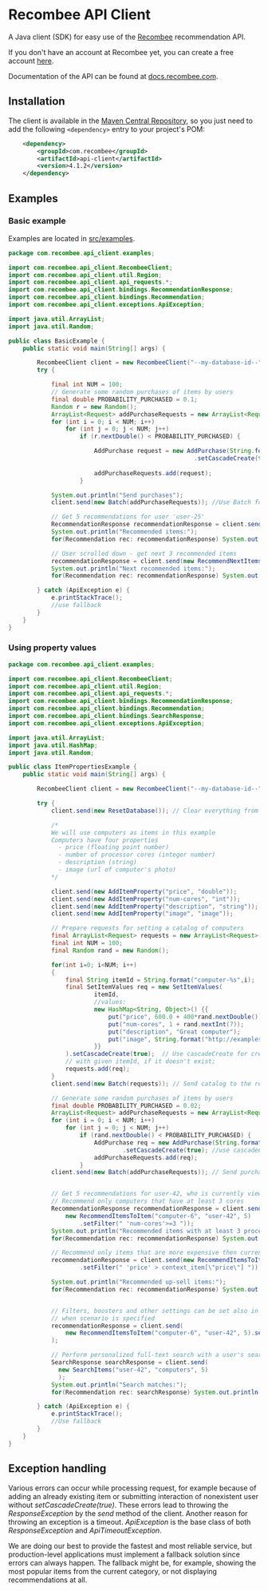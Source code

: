 # Recombee API Client

A Java client (SDK) for easy use of the [Recombee](https://www.recombee.com/) recommendation API.

If you don't have an account at Recombee yet, you can create a free account [here](https://www.recombee.com/).

Documentation of the API can be found at [docs.recombee.com](https://docs.recombee.com/).

## Installation

The client is available in the [Maven Central Repository](https://mvnrepository.com/artifact/com.recombee/api-client/), so you just need to add the following `<dependency>` entry to your project's POM:
```xml
    <dependency>
        <groupId>com.recombee</groupId>
        <artifactId>api-client</artifactId>
        <version>4.1.2</version>
    </dependency>
```

## Examples

### Basic example

Examples are located in [src/examples](https://github.com/Recombee/java-api-client/tree/master/src/examples/java/com/recombee/api_client/examples/).

```java
package com.recombee.api_client.examples;

import com.recombee.api_client.RecombeeClient;
import com.recombee.api_client.util.Region;
import com.recombee.api_client.api_requests.*;
import com.recombee.api_client.bindings.RecommendationResponse;
import com.recombee.api_client.bindings.Recommendation;
import com.recombee.api_client.exceptions.ApiException;

import java.util.ArrayList;
import java.util.Random;

public class BasicExample {
    public static void main(String[] args) {

        RecombeeClient client = new RecombeeClient("--my-database-id--", "--db-private-token--").setRegion(Region.US_WEST);
        try {

            final int NUM = 100;
            // Generate some random purchases of items by users
            final double PROBABILITY_PURCHASED = 0.1;
            Random r = new Random();
            ArrayList<Request> addPurchaseRequests = new ArrayList<Request>();
            for (int i = 0; i < NUM; i++)
                for (int j = 0; j < NUM; j++)
                    if (r.nextDouble() < PROBABILITY_PURCHASED) {

                        AddPurchase request = new AddPurchase(String.format("user-%s", i),String.format("item-%s", j))
                                                    .setCascadeCreate(true); // Use cascadeCreate parameter to create
                                                                             // the yet non-existing users and items
                        addPurchaseRequests.add(request);
                    }

            System.out.println("Send purchases");
            client.send(new Batch(addPurchaseRequests)); //Use Batch for faster processing of larger data

            // Get 5 recommendations for user 'user-25'
            RecommendationResponse recommendationResponse = client.send(new RecommendItemsToUser("user-25", 5));
            System.out.println("Recommended items:");
            for(Recommendation rec: recommendationResponse) System.out.println(rec.getId());

            // User scrolled down - get next 3 recommended items
            recommendationResponse = client.send(new RecommendNextItems(recommendationResponse.getRecommId(), 3));
            System.out.println("Next recommended items:");
            for(Recommendation rec: recommendationResponse) System.out.println(rec.getId());

        } catch (ApiException e) {
            e.printStackTrace();
            //use fallback
        }
    }
}
```

### Using property values

```java
package com.recombee.api_client.examples;

import com.recombee.api_client.RecombeeClient;
import com.recombee.api_client.util.Region;
import com.recombee.api_client.api_requests.*;
import com.recombee.api_client.bindings.RecommendationResponse;
import com.recombee.api_client.bindings.Recommendation;
import com.recombee.api_client.bindings.SearchResponse;
import com.recombee.api_client.exceptions.ApiException;

import java.util.ArrayList;
import java.util.HashMap;
import java.util.Random;

public class ItemPropertiesExample {
    public static void main(String[] args) {

        RecombeeClient client = new RecombeeClient("--my-database-id--", "--db-private-token--").setRegion(Region.AP_SE);

        try {
            client.send(new ResetDatabase()); // Clear everything from the database

            /*
            We will use computers as items in this example
            Computers have four properties
              - price (floating point number)
              - number of processor cores (integer number)
              - description (string)
              - image (url of computer's photo)
            */

            client.send(new AddItemProperty("price", "double"));
            client.send(new AddItemProperty("num-cores", "int"));
            client.send(new AddItemProperty("description", "string"));
            client.send(new AddItemProperty("image", "image"));

            // Prepare requests for setting a catalog of computers
            final ArrayList<Request> requests = new ArrayList<Request>();
            final int NUM = 100;
            final Random rand = new Random();

            for(int i=0; i<NUM; i++)
            {
                final String itemId = String.format("computer-%s",i);
                final SetItemValues req = new SetItemValues(
                        itemId,
                        //values:
                        new HashMap<String, Object>() {{
                            put("price", 600.0 + 400*rand.nextDouble());
                            put("num-cores", 1 + rand.nextInt(7));
                            put("description", "Great computer");
                            put("image", String.format("http://examplesite.com/products/%s.jpg", itemId));
                        }}
                ).setCascadeCreate(true);  // Use cascadeCreate for creating item
                // with given itemId, if it doesn't exist;
                requests.add(req);
            }
            client.send(new Batch(requests)); // Send catalog to the recommender system

            // Generate some random purchases of items by users
            final double PROBABILITY_PURCHASED = 0.02;
            ArrayList<Request> addPurchaseRequests = new ArrayList<Request>();
            for (int i = 0; i < NUM; i++)
                for (int j = 0; j < NUM; j++)
                    if (rand.nextDouble() < PROBABILITY_PURCHASED) {
                        AddPurchase req = new AddPurchase(String.format("user-%s", i),String.format("computer-%s", j))
                                .setCascadeCreate(true); //use cascadeCreate to create the users
                        addPurchaseRequests.add(req);
                    }
            client.send(new Batch(addPurchaseRequests)); // Send purchases to the recommender system


            // Get 5 recommendations for user-42, who is currently viewing computer-6
            // Recommend only computers that have at least 3 cores
            RecommendationResponse recommendationResponse = client.send(
                new RecommendItemsToItem("computer-6", "user-42", 5)
                    .setFilter(" 'num-cores'>=3 "));
            System.out.println("Recommended items with at least 3 processor cores:");
            for(Recommendation rec: recommendationResponse) System.out.println(rec.getId());

            // Recommend only items that are more expensive then currently viewed item (up-sell)
            recommendationResponse = client.send(new RecommendItemsToItem("computer-6", "user-42", 5)
                    .setFilter(" 'price' > context_item[\"price\"] "));

            System.out.println("Recommended up-sell items:");
            for(Recommendation rec: recommendationResponse) System.out.println(rec.getId());


            // Filters, boosters and other settings can be set also in the Admin UI (admin.recombee.com)
            // when scenario is specified
            recommendationResponse = client.send(
                new RecommendItemsToItem("computer-6", "user-42", 5).setScenario("product_detail")
            );

            // Perform personalized full-text search with a user's search query (e.g. "computers")
            SearchResponse searchResponse = client.send(
              new SearchItems("user-42", "computers", 5)
              );
            System.out.println("Search matches:");
            for(Recommendation rec: searchResponse) System.out.println(rec.getId());

        } catch (ApiException e) {
            e.printStackTrace();
            //Use fallback
        }
    }
}
```

## Exception handling

Various errors can occur while processing request, for example because of adding an already existing item or submitting interaction of nonexistent user without *setCascadeCreate(true)*. These errors lead to throwing the *ResponseException* by the *send* method of the client. Another reason for throwing an exception is a timeout. *ApiException* is the base class of both *ResponseException* and *ApiTimeoutException*.

We are doing our best to provide the fastest and most reliable service, but production-level applications must implement a fallback solution since errors can always happen. The fallback might be, for example, showing the most popular items from the current category, or not displaying recommendations at all.
